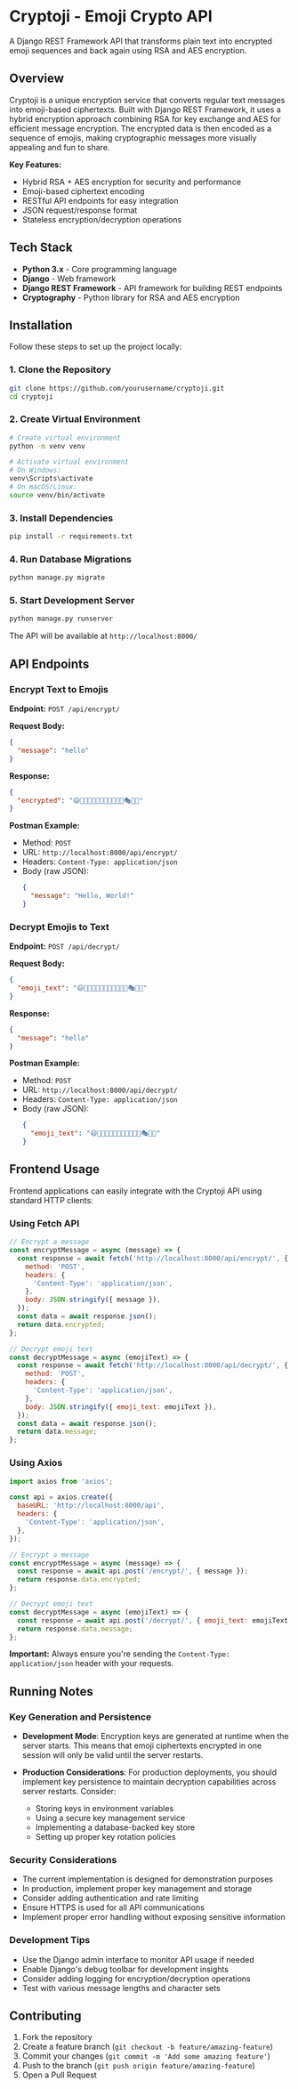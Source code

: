 # Cryptoji - Emoji Crypto API

A Django REST Framework API that transforms plain text into encrypted emoji sequences and back again using RSA and AES encryption.

## Overview

Cryptoji is a unique encryption service that converts regular text messages into emoji-based ciphertexts. Built with Django REST Framework, it uses a hybrid encryption approach combining RSA for key exchange and AES for efficient message encryption. The encrypted data is then encoded as a sequence of emojis, making cryptographic messages more visually appealing and fun to share.

**Key Features:**
- Hybrid RSA + AES encryption for security and performance
- Emoji-based ciphertext encoding
- RESTful API endpoints for easy integration
- JSON request/response format
- Stateless encryption/decryption operations

## Tech Stack

- **Python 3.x** - Core programming language
- **Django** - Web framework
- **Django REST Framework** - API framework for building REST endpoints
- **Cryptography** - Python library for RSA and AES encryption

## Installation

Follow these steps to set up the project locally:

### 1. Clone the Repository
```bash
git clone https://github.com/yourusername/cryptoji.git
cd cryptoji
```

### 2. Create Virtual Environment
```bash
# Create virtual environment
python -m venv venv

# Activate virtual environment
# On Windows:
venv\Scripts\activate
# On macOS/Linux:
source venv/bin/activate
```

### 3. Install Dependencies
```bash
pip install -r requirements.txt
```

### 4. Run Database Migrations
```bash
python manage.py migrate
```

### 5. Start Development Server
```bash
python manage.py runserver
```

The API will be available at `http://localhost:8000/`

## API Endpoints

### Encrypt Text to Emojis

**Endpoint:** `POST /api/encrypt/`

**Request Body:**
```json
{
  "message": "hello"
}
```

**Response:**
```json
{
  "encrypted": "😄🎉🌟💫🚀🎈🌈✨🎊🔥🌺🦋🎭🎪🎨"
}
```

**Postman Example:**
- Method: `POST`
- URL: `http://localhost:8000/api/encrypt/`
- Headers: `Content-Type: application/json`
- Body (raw JSON):
  ```json
  {
    "message": "Hello, World!"
  }
  ```

### Decrypt Emojis to Text

**Endpoint:** `POST /api/decrypt/`

**Request Body:**
```json
{
  "emoji_text": "😄🎉🌟💫🚀🎈🌈✨🎊🔥🌺🦋🎭🎪🎨"
}
```

**Response:**
```json
{
  "message": "hello"
}
```

**Postman Example:**
- Method: `POST`
- URL: `http://localhost:8000/api/decrypt/`
- Headers: `Content-Type: application/json`
- Body (raw JSON):
  ```json
  {
    "emoji_text": "😄🎉🌟💫🚀🎈🌈✨🎊🔥🌺🦋🎭🎪🎨"
  }
  ```

## Frontend Usage

Frontend applications can easily integrate with the Cryptoji API using standard HTTP clients:

### Using Fetch API
```javascript
// Encrypt a message
const encryptMessage = async (message) => {
  const response = await fetch('http://localhost:8000/api/encrypt/', {
    method: 'POST',
    headers: {
      'Content-Type': 'application/json',
    },
    body: JSON.stringify({ message }),
  });
  const data = await response.json();
  return data.encrypted;
};

// Decrypt emoji text
const decryptMessage = async (emojiText) => {
  const response = await fetch('http://localhost:8000/api/decrypt/', {
    method: 'POST',
    headers: {
      'Content-Type': 'application/json',
    },
    body: JSON.stringify({ emoji_text: emojiText }),
  });
  const data = await response.json();
  return data.message;
};
```

### Using Axios
```javascript
import axios from 'axios';

const api = axios.create({
  baseURL: 'http://localhost:8000/api',
  headers: {
    'Content-Type': 'application/json',
  },
});

// Encrypt a message
const encryptMessage = async (message) => {
  const response = await api.post('/encrypt/', { message });
  return response.data.encrypted;
};

// Decrypt emoji text
const decryptMessage = async (emojiText) => {
  const response = await api.post('/decrypt/', { emoji_text: emojiText });
  return response.data.message;
};
```

**Important:** Always ensure you're sending the `Content-Type: application/json` header with your requests.

## Running Notes

### Key Generation and Persistence

- **Development Mode**: Encryption keys are generated at runtime when the server starts. This means that emoji ciphertexts encrypted in one session will only be valid until the server restarts.

- **Production Considerations**: For production deployments, you should implement key persistence to maintain decryption capabilities across server restarts. Consider:
  - Storing keys in environment variables
  - Using a secure key management service
  - Implementing a database-backed key store
  - Setting up proper key rotation policies

### Security Considerations

- The current implementation is designed for demonstration purposes
- In production, implement proper key management and storage
- Consider adding authentication and rate limiting
- Ensure HTTPS is used for all API communications
- Implement proper error handling without exposing sensitive information

### Development Tips

- Use the Django admin interface to monitor API usage if needed
- Enable Django's debug toolbar for development insights
- Consider adding logging for encryption/decryption operations
- Test with various message lengths and character sets

## Contributing

1. Fork the repository
2. Create a feature branch (`git checkout -b feature/amazing-feature`)
3. Commit your changes (`git commit -m 'Add some amazing feature'`)
4. Push to the branch (`git push origin feature/amazing-feature`)
5. Open a Pull Request
